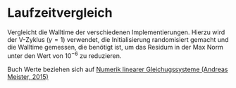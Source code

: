 # Laufzeitvergleich
Vergleicht die Walltime der verschiedenen Implementierungen. 
Hierzu wird der V-Zyklus ($\gamma = 1$) verwendet, die Initialisierung randomisiert 
gemacht und die Walltime gemessen, die benötigt ist, um das Residum in der 
Max Norm unter den Wert von $10^{-6}$ zu reduzieren.




Buch Werte beziehen sich auf
[Numerik linearer Gleichugssysteme (Andreas Meister, 2015)](https://doi.org/10.1007/978-3-658-07200-1)